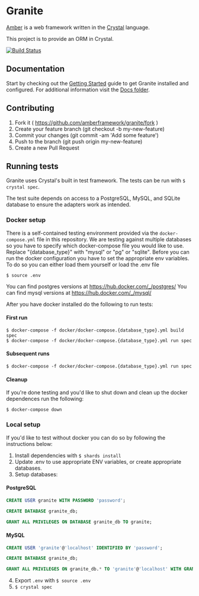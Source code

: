 # Granite

[Amber](https://github.com/amberframework/amber) is a web framework written in
the [Crystal](https://github.com/crystal-lang/crystal) language.

This project is to provide an ORM in Crystal.

[![Build Status](https://img.shields.io/travis/amberframework/granite.svg?maxAge=360)](https://travis-ci.org/amberframework/granite)

## Documentation

Start by checking out the [Getting Started](docs/getting_started.md) guide to get Granite installed and configured. For additional information visit the [Docs folder](docs/).

## Contributing

   1. Fork it ( https://github.com/amberframework/granite/fork )
   2. Create your feature branch (git checkout -b my-new-feature)
   3. Commit your changes (git commit -am 'Add some feature')
   4. Push to the branch (git push origin my-new-feature)
   5. Create a new Pull Request

   ## Running tests

   Granite uses Crystal's built in test framework. The tests can be run with `$ crystal spec`.

   The test suite depends on access to a PostgreSQL, MySQL, and SQLite database to ensure the adapters work as intended.

   ### Docker setup

   There is a self-contained testing environment provided via the `docker-compose.yml` file in this repository.
   We are testing against multiple databases so you have to specify which docker-compose file you would like to use.
   Replace "{database_type}" with "mysql" or "pg" or "sqlite". Before you can run the docker configuration you have to set the appropriate
   env variables. To do so you can either load them yourself or load the .env file

   ```
   $ source .env
   ```

   You can find postgres versions at https://hub.docker.com/_/postgres/
   You can find mysql versions at https://hub.docker.com/_/mysql/

   After you have docker installed do the following to run tests:

   #### First run

   ```
   $ docker-compose -f docker/docker-compose.{database_type}.yml build spec
   $ docker-compose -f docker/docker-compose.{database_type}.yml run spec
   ```

   #### Subsequent runs

   ```
   $ docker-compose -f docker/docker-compose.{database_type}.yml run spec
   ```

   #### Cleanup

   If you're done testing and you'd like to shut down and clean up the docker dependences run the following:

   ```
   $ docker-compose down
   ```

   ### Local setup

   If you'd like to test without docker you can do so by following the instructions below:

   1. Install dependencies with `$ shards install `
   2. Update .env to use appropriate ENV variables, or create appropriate databases.
   3. Setup databases:

   #### PostgreSQL

   ```sql
   CREATE USER granite WITH PASSWORD 'password';

   CREATE DATABASE granite_db;

   GRANT ALL PRIVILEGES ON DATABASE granite_db TO granite;
   ```

   #### MySQL

   ```sql
   CREATE USER 'granite'@'localhost' IDENTIFIED BY 'password';

   CREATE DATABASE granite_db;

   GRANT ALL PRIVILEGES ON granite_db.* TO 'granite'@'localhost' WITH GRANT OPTION;
   ```

   4. Export `.env` with `$ source .env`
   5. `$ crystal spec`
